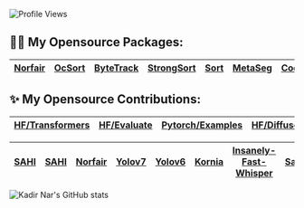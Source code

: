 ![Profile Views](https://komarev.com/ghpvc/?username=kadirnar&style=flat)

## :sauna_man: My Opensource Packages:
| [Norfair](https://github.com/kadirnar/Norfair-Track) | [OcSort](https://github.com/kadirnar/ocsort-pip) |[ByteTrack](https://github.com/kadirnar/bytetrack-pip) | [StrongSort](https://github.com/kadirnar/strongsort-pip) | [Sort](https://github.com/kadirnar/sort-pip)| [MetaSeg](https://github.com/kadirnar/segment-anything-video) | [Codeformer](https://github.com/kadirnar/codeformer-pip)|[Yolov7](https://github.com/kadirnar/yolov7-pip) | [Yolov6](https://github.com/kadirnar/yolov6-pip) | [Yolox](https://github.com/kadirnar/yolox-pip) |[BsrGan](https://github.com/kadirnar/bsrgan-pip)
| -- | -- | -- | -- | -- | -- | -- | -- | -- | -- | --


## ✨ My Opensource Contributions:

|[HF/Transformers](https://github.com/huggingface/transformers/pull/24793) | [HF/Evaluate](https://github.com/huggingface/evaluate/pull/275) |[Pytorch/Examples](https://github.com/pytorch/examples/pull/1173) | [HF/Diffusers](https://github.com/huggingface/diffusers/pull/2970) | [HF/Diffusers](https://github.com/huggingface/diffusers/pull/3590) | [HF/Diffusers](https://github.com/huggingface/diffusers/pull/3586) | [StrongSort](https://github.com/dyhBUPT/StrongSORT/pull/66)
| -- | -- | -- | -- | -- | -- | --


[SAHI](https://github.com/obss/sahi/pull/486) | [SAHI](https://github.com/obss/sahi/pull/322) | [Norfair](https://github.com/tryolabs/norfair/pull/147) | [Yolov7](https://github.com/WongKinYiu/yolov7/pull/423) | [Yolov6](https://github.com/meituan/YOLOv6/pull/187) | [Kornia](https://github.com/kornia/kornia/pull/1871) | [Insanely-Fast-Whisper](https://github.com/Vaibhavs10/insanely-fast-whisper/pull/83) | [SafeVideo/AutoLlm](https://github.com/safevideo/autollm/pull/65) |  [run-llama/llama_index](https://github.com/run-llama/llama_index/pull/10745) | 
| -- | -- | -- | -- | -- | -- | -- | -- | --

![Kadir Nar's GitHub stats](https://github-readme-stats.vercel.app/api?username=kadirnar&show_icons=true&theme=radical\&rank_icon=percentile)
